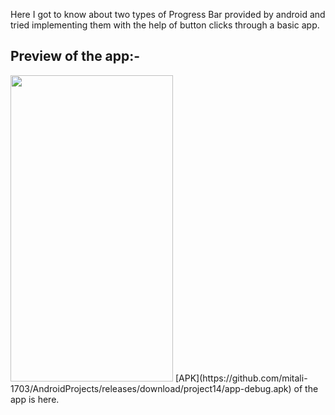 Here I got to know about two types of Progress Bar provided by android and tried implementing them with the help of button clicks through a basic app.
## Preview of the app:-
<img src="https://user-images.githubusercontent.com/66427936/129744301-e204f034-62fd-43be-9ce4-c92d6763058c.jpeg" width="260" height="490">
[APK](https://github.com/mitali-1703/AndroidProjects/releases/download/project14/app-debug.apk) of the app is here.
